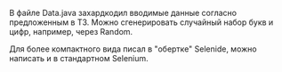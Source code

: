 В файле Data.java захардкодил вводимые данные согласно предложенным в ТЗ. 
Можно сгенерировать случайный набор букв и цифр, например, через Random.

Для более компактного вида писал в "обертке" Selenide, можно написать и в стандартном  Selenium.
